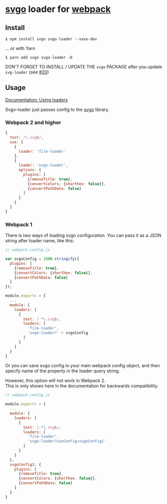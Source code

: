 # [svgo](https://github.com/svg/svgo) loader for [webpack](https://github.com/webpack/webpack)

## Install

```
$ npm install svgo svgo-loader --save-dev
```

... or with Yarn

```
$ yarn add svgo svgo-loader -D
```

DON'T FORGET TO INSTALL / UPDATE THE `svgo` PACKAGE after you update `svg-loader` (see [#20](https://github.com/rpominov/svgo-loader/issues/20))

## Usage

[Documentation: Using loaders](http://webpack.github.io/docs/using-loaders.html)

Svgo-loader just passes config
to the [svgo](https://github.com/svg/svgo) library.

### Webpack 2 and higher

``` javascript
{
  test: /\.svg$/,
  use: [
    {
      loader: 'file-loader'
    },
    {
      loader: 'svgo-loader',
      options: {
        plugins: [
          {removeTitle: true},
          {convertColors: {shorthex: false}},
          {convertPathData: false}
        ]
      }
    }
  ]
}
```

### Webpack 1

There is two ways of loading svgo configuration.
You can pass it as a JSON string after loader name, like this:

``` javascript
// webpack.config.js

var svgoConfig = JSON.stringify({
  plugins: [
    {removeTitle: true},
    {convertColors: {shorthex: false}},
    {convertPathData: false}
  ]
});

module.exports = {
  ...
  module: {
    loaders: [
      {
        test: /.*\.svg$/,
        loaders: [
          'file-loader',
          'svgo-loader?' + svgoConfig
        ]
      }
    ]
  }
}
```

Or you can save svgo config in your main webpack config object,
and then specify name of the property in the loader query string.

However, this option will not work in Webpack 2.<br>
This is only shown here in the documentation for backwards compatibility.

``` javascript
// webpack.config.js

module.exports = {
  ...
  module: {
    loaders: [
      {
        test: /.*\.svg$/,
        loaders: [
          'file-loader',
          'svgo-loader?useConfig=svgoConfig1'
        ]
      }
    ]
  },
  svgoConfig1: {
    plugins: [
      {removeTitle: true},
      {convertColors: {shorthex: false}},
      {convertPathData: false}
    ]
  }
}
```
